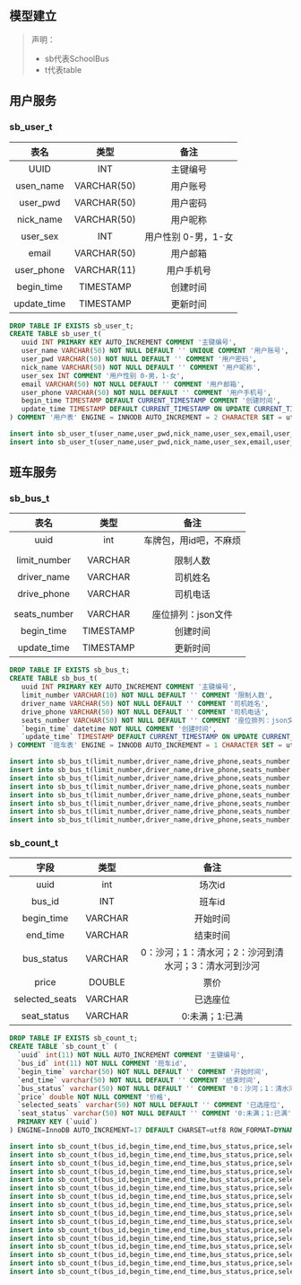 ## 模型建立

> 声明：
>
> - sb代表SchoolBus
> - t代表table

## 用户服务

### sb_user_t

|    表名     |    类型     |        备注         |
| :---------: | :---------: | :-----------------: |
|    UUID     |     INT     |      主键编号       |
|  usen_name  | VARCHAR(50) |      用户账号       |
|  user_pwd   | VARCHAR(50) |      用户密码       |
|  nick_name  | VARCHAR(50) |      用户昵称       |
|  user_sex   |     INT     | 用户性别 0-男，1-女 |
|    email    | VARCHAR(50) |      用户邮箱       |
| user_phone  | VARCHAR(11) |     用户手机号      |
| begin_time  |  TIMESTAMP  |      创建时间       |
| update_time |  TIMESTAMP  |      更新时间       |

```sql
DROP TABLE IF EXISTS sb_user_t;
CREATE TABLE sb_user_t(
   uuid INT PRIMARY KEY AUTO_INCREMENT COMMENT '主键编号',
   user_name VARCHAR(50) NOT NULL DEFAULT '' UNIQUE COMMENT '用户账号',
   user_pwd VARCHAR(50) NOT NULL DEFAULT '' COMMENT '用户密码',
   nick_name VARCHAR(50) NOT NULL DEFAULT '' COMMENT '用户昵称',
   user_sex INT COMMENT '用户性别 0-男，1-女',
   email VARCHAR(50) NOT NULL DEFAULT '' COMMENT '用户邮箱',
   user_phone VARCHAR(50) NOT NULL DEFAULT '' COMMENT '用户手机号',
   begin_time TIMESTAMP DEFAULT CURRENT_TIMESTAMP COMMENT '创建时间',
   update_time TIMESTAMP DEFAULT CURRENT_TIMESTAMP ON UPDATE CURRENT_TIMESTAMP COMMENT '修改时间'
) COMMENT '用户表' ENGINE = INNODB AUTO_INCREMENT = 2 CHARACTER SET = utf8 COLLATE = utf8_general_ci ROW_FORMAT = DYNAMIC;

insert into sb_user_t(user_name,user_pwd,nick_name,user_sex,email,user_phone) values('admin','0192023a7bbd73250516f069df18b500','隔壁泰山',0,'admin@qq.com','13888888888');
insert into sb_user_t(user_name,user_pwd,nick_name,user_sex,email,user_phone) values('jiangzh','5e2de6bd1c9b50f6e27d4e55da43b917','阿里郎',0,'jiangzh@qq.com','13866666666');
```

## 班车服务

### sb_bus_t

|     表名     |   类型    |          备注          |
| :----------: | :-------: | :--------------------: |
|     uuid     |    int    | 车牌包，用id吧，不麻烦 |
|              |           |                        |
| limit_number |  VARCHAR  |        限制人数        |
| driver_name  |  VARCHAR  |        司机姓名        |
| drive_phone  |  VARCHAR  |        司机电话        |
|              |           |                        |
| seats_number |  VARCHAR  |   座位排列：json文件   |
|  begin_time  | TIMESTAMP |        创建时间        |
| update_time  | TIMESTAMP |        更新时间        |

```sql
DROP TABLE IF EXISTS sb_bus_t;
CREATE TABLE sb_bus_t(
   uuid INT PRIMARY KEY AUTO_INCREMENT COMMENT '主键编号',
   limit_number VARCHAR(10) NOT NULL DEFAULT '' COMMENT '限制人数',
   driver_name VARCHAR(50) NOT NULL DEFAULT '' COMMENT '司机姓名',
   drive_phone VARCHAR(50) NOT NULL DEFAULT '' COMMENT '司机电话',
   seats_number VARCHAR(50) NOT NULL DEFAULT '' COMMENT '座位排列：json文件',
   `begin_time` datetime NOT NULL COMMENT '创建时间',
   `update_time` TIMESTAMP DEFAULT CURRENT_TIMESTAMP ON UPDATE CURRENT_TIMESTAMP COMMENT '修改时间'
) COMMENT '班车表' ENGINE = INNODB AUTO_INCREMENT = 1 CHARACTER SET = utf8 COLLATE = utf8_general_ci ROW_FORMAT = DYNAMIC;

insert into sb_bus_t(limit_number,driver_name,drive_phone,seats_number, begin_time) values('20','买','135','/file/seat.json', NOW());
insert into sb_bus_t(limit_number,driver_name,drive_phone,seats_number, begin_time) values('20','赵','135','/file/seat.json', NOW());
insert into sb_bus_t(limit_number,driver_name,drive_phone,seats_number, begin_time) values('20','李','135','/file/seat.json', NOW());
insert into sb_bus_t(limit_number,driver_name,drive_phone,seats_number, begin_time) values('20','王','135','/file/seat.json', NOW());
insert into sb_bus_t(limit_number,driver_name,drive_phone,seats_number, begin_time) values('20','牛','135','/file/seat.json', NOW());
insert into sb_bus_t(limit_number,driver_name,drive_phone,seats_number, begin_time) values('20','马','135','/file/seat.json', NOW());
insert into sb_bus_t(limit_number,driver_name,drive_phone,seats_number, begin_time) values('20','狗','135','/file/seat.json', NOW());
insert into sb_bus_t(limit_number,driver_name,drive_phone,seats_number, begin_time) values('20','王','135','/file/seat.json', NOW());
```

### sb_count_t

|      字段      |  类型   |                         备注                         |
| :------------: | :-----: | :--------------------------------------------------: |
|      uuid      |   int   |                        场次id                        |
|     bus_id     |   INT   |                        班车id                        |
|   begin_time   | VARCHAR |                       开始时间                       |
|    end_time    | VARCHAR |                       结束时间                       |
|   bus_status   | VARCHAR | 0：沙河；1：清水河；2：沙河到清水河；3：清水河到沙河 |
|     price      | DOUBLE  |                         票价                         |
| selected_seats | VARCHAR |                       已选座位                       |
|  seat_status   | VARCHAR |                    0:未满；1:已满                    |

```sql
DROP TABLE IF EXISTS sb_count_t;
CREATE TABLE `sb_count_t` (
  `uuid` int(11) NOT NULL AUTO_INCREMENT COMMENT '主键编号',
  `bus_id` int(11) NOT NULL COMMENT '班车id',
  `begin_time` varchar(50) NOT NULL DEFAULT '' COMMENT '开始时间',
  `end_time` varchar(50) NOT NULL DEFAULT '' COMMENT '结束时间',
  `bus_status` varchar(50) NOT NULL DEFAULT '' COMMENT '0：沙河；1：清水河；2：沙河到清水河；3：清水河到沙河',
  `price` double NOT NULL COMMENT '价格',
  `selected_seats` varchar(50) NOT NULL DEFAULT '' COMMENT '已选座位',
  `seat_status` varchar(50) NOT NULL DEFAULT '' COMMENT '0:未满；1:已满',
  PRIMARY KEY (`uuid`)
) ENGINE=InnoDB AUTO_INCREMENT=17 DEFAULT CHARSET=utf8 ROW_FORMAT=DYNAMIC COMMENT='场次表';

insert into sb_count_t(bus_id,begin_time,end_time,bus_status,price,selected_seats,seat_status) values(1,'08:00','09:00','0',4.00,'', '0');
insert into sb_count_t(bus_id,begin_time,end_time,bus_status,price,selected_seats,seat_status) values(2,'08:30','09:30','0',4.00,'', '0');
insert into sb_count_t(bus_id,begin_time,end_time,bus_status,price,selected_seats,seat_status) values(3,'09:00','10:00','0',4.00, '', '0');
insert into sb_count_t(bus_id,begin_time,end_time,bus_status,price,selected_seats,seat_status) values(4,'09:30','10:30','0',4.00, '', '0');
insert into sb_count_t(bus_id,begin_time,end_time,bus_status,price,selected_seats,seat_status) values(1,'09:30','10:30','1',4.00, '', '0');
insert into sb_count_t(bus_id,begin_time,end_time,bus_status,price,selected_seats,seat_status) values(2,'10:00','11:30','1',4.00, '', '0');
insert into sb_count_t(bus_id,begin_time,end_time,bus_status,price,selected_seats,seat_status) values(5,'08:00','09:00','1',4.00, '', '0');
insert into sb_count_t(bus_id,begin_time,end_time,bus_status,price,selected_seats,seat_status) values(6,'09:30','10:30','1',4.00, '', '0');
insert into sb_count_t(bus_id,begin_time,end_time,bus_status,price,selected_seats,seat_status) values(3,'14:00','15:00','1',4.00, '', '0');
insert into sb_count_t(bus_id,begin_time,end_time,bus_status,price,selected_seats,seat_status) values(4,'15:30','16:30','1',4.00, '', '0');
insert into sb_count_t(bus_id,begin_time,end_time,bus_status,price,selected_seats,seat_status) values(7,'17:00','18:00','1',4.00, '', '0');
insert into sb_count_t(bus_id,begin_time,end_time,bus_status,price,selected_seats,seat_status) values(5,'14:00','15:00','0',4.00, '', '0');
insert into sb_count_t(bus_id,begin_time,end_time,bus_status,price,selected_seats,seat_status) values(6,'15:30','16:30','0',4.00, '', '0');
insert into sb_count_t(bus_id,begin_time,end_time,bus_status,price,selected_seats,seat_status) values(8,'17:00','18:00','0',4.00, '', '0');
insert into sb_count_t(bus_id,begin_time,end_time,bus_status,price,selected_seats,seat_status) values(7,'20:00','21:00','0',4.00, '', '0');
insert into sb_count_t(bus_id,begin_time,end_time,bus_status,price,selected_seats,seat_status) values(8,'20:00','21:00','1',4.00, '', '0');
```

